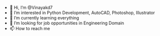 - 👋 Hi, I’m @Vinayakd7
- 👀 I’m interested in Python Development, AutoCAD, Photoshop, Illustrator
- 🌱 I’m currently learning everything 
- 💞️ I’m looking for job opportunities in Engineering Domain
- 📫 How to reach me 

<!---
Vinayakd7/Vinayakd7 is a ✨ special ✨ repository because its `README.md` (this file) appears on your GitHub profile.
You can click the Preview link to take a look at your changes.
--->
